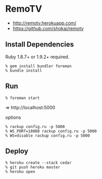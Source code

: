RemoTV
======

* http://remotv.herokuapp.com/
* https://github.com/shokai/remotv


Install Dependencies
--------------------
Ruby 1.8.7+ or 1.9.2+ required.

    % gem install bundler foreman
    % bundle install


Run
---

    % foreman start

=> http://localhost:5000


options

    % rackup config.ru -p 5000
    % WS_PORT=18080 rackup config.ru -p 5000
    % WS=disable rackup config.ru -p 5000


Deploy
------

    % heroku create --stack cedar
    % git push heroku master
    % heroku open
